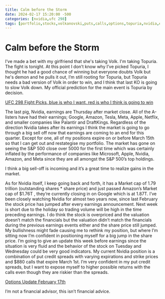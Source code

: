 ```yaml
---
title: Calm before the Storm
date: 2024-02-17 15:20:00 -500
categories: [nvidia,ufc 298]
tags: [portfolio,stocks,volkanovski,puts,calls,options,topuria,nvidia,earnings]
---
```


# Calm before the Storm


I’ve made a bet with my girlfriend that she's taking Volk. I'm taking Topuria. The fight is tonight. At this point I don’t know why I’ve picked Topuria, I thought he had a good chance of winning but everyone doubts Volk but he's demon and he pulls it out, I’m still rooting for Topuria, but Topuria needs a bad version of Volk in order to win, and I think that last KO is going to slow Volk down. My official prediction for the main event is Topuria by decision.

[UFC 298 Fight Picks, blue is who I want, red is who I think is going to win](/assets/picksufc298.png)

The last pig, Nvidia, earnings are Thursday after market close. All of the A-listers have had their earnings; Google, Amazon, Tesla, Meta, Apple, Netflix, and smaller companies like Palantir and DraftKings. Regardless of the direction Nvidia takes after its earnings I think the market is going to go through a big sell off now that earnings are coming to an end for this quarter. Except for one, all of my positions expire on or before March 15th so that I can get out and restategise my portfolio. The market has gone on seeing the S&P 500 close over 5000 for the first time which was certainly inflated by the performance of companies like Microsoft, Apple, Nvidia, Amazon, and Meta since they are all amongst the S&P 500’s top holdings. 

I think a big sell-off is incoming and it’s a great time to realize gains in the market.

As for Nvidia itself, I keep going back and forth, it has a Market cap of 1.79 trillion (outstanding shares * share price) and just passed Amazon’s Market cap of $1.76T , they’re currently closing in on Google which is at 1.87T. I’ve been closely watching Nvidia for almost two years now, since last February the stock price has jumped after every earnings announcement. Next week is short due to the holiday so trading volume will be high in the time preceding earnings. I do think the stock is overpriced and the valuation doesn’t match the financials but the valuation didn’t match the financials during the previous earnings events either and the share price still jumped. My bullishness might fade causing me to rethink my position, but where I’m sitting now I’m confident in positioning myself for a big jump in the share price. I’m going to give an update this week before earnings since the situation is very fluid and the behavior of the stock on Tuesday and Wednesday could be very good indicators. My current Nvidia position is a combination of put credit spreads with varying expirations and strike prices and $880 calls that expire March 1st. I’m very confident in my put credit spreads, but I want to expose myself to higher possible returns with the calls even though they are riskier than the spreads.

[Options Update February 17th](/assets/nvidiaposition0217.png)

I’m not a financial advisor, this isn’t financial advice.

